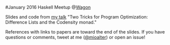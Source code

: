 #January 2016 Haskell Meetup @[Wagon](https://www.wagonhq.com/)

Slides and code from [my talk](https://begriffs.com/posts/2016-02-04-difference-lists-and-codennsity.html) "Two Tricks for Program Optimization: Difference Lists and the Codensity monad."

References with links to papers are toward the end of the slides.
If you have questions or comments, tweet at me ([@mioalter](https://twitter.com/mioalter)) or open an issue!
